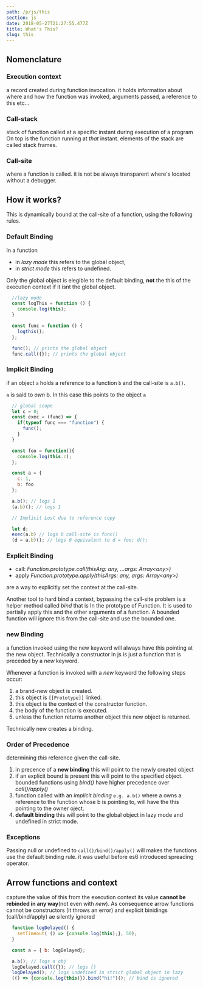 ```yaml
---
path: /p/js/this
section: js
date: 2018-05-27T21:27:55.477Z
title: What's This?
slug: this
---
```


## Nomenclature

### Execution context
  a record created during function invocation.
  it holds information about where and how the function was invoked,
  arguments passed, a reference to this etc...

### Call-stack
  stack of function called at a specific instant during execution of a program
  On top is the function running at *that* instant. elements of the stack are called 
  stack frames.


### Call-site
  where a function is called. 
  it is not be always transparent where's located without a debugger.

## How it works?
  This is dynamically bound at the call-site of a function, using the following rules.


### Default Binding
  In a function
  * in *lazy mode* this refers to the global object, 
  * in *strict mode* this refers to undefined.

  Only the global object is elegible to the default binding,
  **not** the this of the execution context if it isnt the global object. 

  ```js
    //lazy mode
    const logThis = function () { 
      console.log(this);
    }

    const func = function () { 
      logthis(); 
    };

    func(); // prints the global object
    func.call({}); // prints the global object
  ```

### Implicit Binding
  if an object ```a``` holds a reference to a function ```b``` and the call-site is  ```a.b()```.

  ```a``` is said to *own* b.
  In this case this points to the object ```a```

  ```js
    // global scope
    let c = 0;
    const exec = (func) => {
      if(typeof func === "function") {
        func();
      }
    }

    const foo = function(){ 
      console.log(this.c);
    };

    const a = {
      c: 1,
      b: foo
    };

    a.b(); // logs 1
    (a.b)(); // logs 1

    // Implicit Lost due to reference copy

    let d;
    exec(a.b) // logs 0 call-site is func()
    (d = a.b)(); // logs 0 equivalent to d = foo; d();
  ```

### Explicit Binding
  * call: *Function.prototype.call(thisArg: any, ...args: Array&lt;any&gt;)*
  * apply *Function.prototype.apply(thisArgs: any, args: Array&lt;any&gt;)*

  are a way to explicitly set the context at the call-site.

  Another tool to hard bind a context, bypassing the call-site problem is a helper
  method called *bind* that is In the prototype of Function.
  It is used to partially apply this and the other arguments of a function.
  A bounded function will ignore this from the call-site and use the bounded one. 

### new Binding

  a function invoked using the new keyword will always have this pointing at the new object.
  Technically a constructor in js is just a function that is preceded by a *new* keyword.

  Whenever a function is invoked with a *new* keyword the following steps occur:

  1. a brand-new object is created.
  2. this object is ```[[Prototype]]``` linked.
  3. this object is the context of the constructor function.
  4. the body of the function is executed.
  5. unless the function returns another object this new object is returned.

  Technically new creates a binding.

### Order of Precedence

  determining *this* reference given the call-site.

  1. in precence of a **new binding** this will point to the newly created object
  2. if an explicit bound is present this will point to the specified   object.        bounded functions using *bind()* have higher precedence over *call()/apply()*
  3. function called with an *implicit binding*  ```e.g. a.b()``` where a owns a reference to the function whose b is pointing to, will have the this pointing to the owner oject.
  4. **default binding** this will point to the global object in lazy mode and undefined in strict mode.

### Exceptions
  Passing null or undefined to ```call()/bind()/apply()``` will makes the functions use the default binding rule.
  it was useful before es6 introduced spreading operator.

## Arrow functions and context

  capture the value of this from the execution context
  its value **cannot be rebinded in any way**(not  even with *new*).
  As consequence arrow functions cannot be constructors (it throws an error)
  and explicit binidings (call/bind/apply) ae silently ignored

  ```js
    function logDelayed() {
      setTimeout( () => {console.log(this);}, 50);
    }

    const a = { b: logDelayed};

    a.b(); // logs a obj
    logDelayed.call({}); // logs {}
    logDelayed(); // logs undefined in strict global object in lazy
    (() => {console.log(this)}).bind("hi!")(); // bind is ignored
  ```